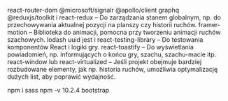 react-router-dom
@microsoft/signalr
@apollo/client
graphq
@reduxjs/toolkit i react-redux – Do zarządzania stanem globalnym, np. do przechowywania aktualnej pozycji na planszy czy historii ruchów.
framer-motion – Biblioteka do animacji, pomocna przy tworzeniu animacji ruchów szachowych.
lodash 
uuid 
jest i react-testing-library – Do testowania komponentów React i logiki gry.
react-toastify – Do wyświetlania powiadomień, np. informujących o końcu gry, szachu, szachu-macie itp.
react-window lub react-virtualized – Jeśli projekt obejmuje bardziej rozbudowane elementy, jak np. historia ruchów, umożliwia optymalizację dużych list, aby poprawić wydajność.

npm i sass
npm -v 10.2.4
bootstrap